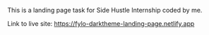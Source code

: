 This is a landing page task for Side Hustle Internship coded by me.

Link to live site: https://fylo-darktheme-landing-page.netlify.app
